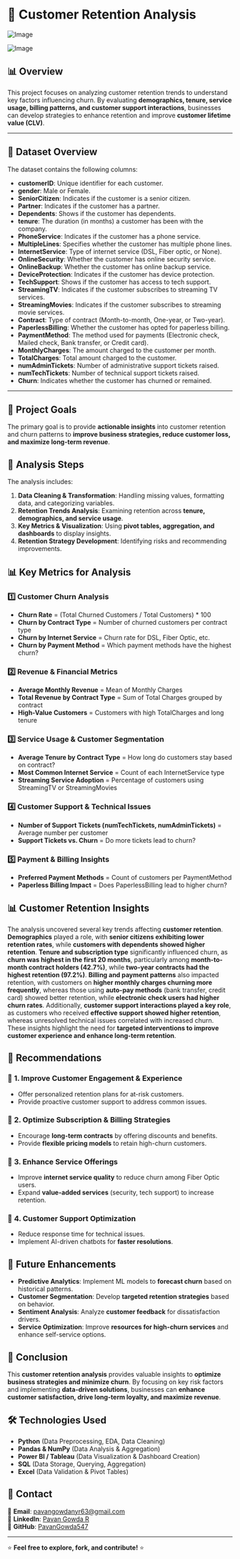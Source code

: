 # 📌 Customer Retention Analysis  
![Image](https://github.com/user-attachments/assets/d063b4ad-68fd-4608-860e-357ecf209fcd)

![Image](https://github.com/user-attachments/assets/52182e6e-8766-4e53-9cad-e82994c37e11)
## 📊 Overview  
This project focuses on analyzing customer retention trends to understand key factors influencing churn. By evaluating **demographics, tenure, service usage, billing patterns, and customer support interactions**, businesses can develop strategies to enhance retention and improve **customer lifetime value (CLV)**.

---

## 📂 Dataset Overview
The dataset contains the following columns:

- **customerID**: Unique identifier for each customer.
- **gender**: Male or Female.
- **SeniorCitizen**: Indicates if the customer is a senior citizen.
- **Partner**: Indicates if the customer has a partner.
- **Dependents**: Shows if the customer has dependents.
- **tenure**: The duration (in months) a customer has been with the company.
- **PhoneService**: Indicates if the customer has a phone service.
- **MultipleLines**: Specifies whether the customer has multiple phone lines.
- **InternetService**: Type of internet service (DSL, Fiber optic, or None).
- **OnlineSecurity**: Whether the customer has online security service.
- **OnlineBackup**: Whether the customer has online backup service.
- **DeviceProtection**: Indicates if the customer has device protection.
- **TechSupport**: Shows if the customer has access to tech support.
- **StreamingTV**: Indicates if the customer subscribes to streaming TV services.
- **StreamingMovies**: Indicates if the customer subscribes to streaming movie services.
- **Contract**: Type of contract (Month-to-month, One-year, or Two-year).
- **PaperlessBilling**: Whether the customer has opted for paperless billing.
- **PaymentMethod**: The method used for payments (Electronic check, Mailed check, Bank transfer, or Credit card).
- **MonthlyCharges**: The amount charged to the customer per month.
- **TotalCharges**: Total amount charged to the customer.
- **numAdminTickets**: Number of administrative support tickets raised.
- **numTechTickets**: Number of technical support tickets raised.
- **Churn**: Indicates whether the customer has churned or remained.

---

## 🎯 Project Goals  
The primary goal is to provide **actionable insights** into customer retention and churn patterns to **improve business strategies, reduce customer loss, and maximize long-term revenue**.

## 🔎 Analysis Steps  
The analysis includes:  
1. **Data Cleaning & Transformation**: Handling missing values, formatting data, and categorizing variables.
2. **Retention Trends Analysis**: Examining retention across **tenure, demographics, and service usage**.
3. **Key Metrics & Visualization**: Using **pivot tables, aggregation, and dashboards** to display insights.
4. **Retention Strategy Development**: Identifying risks and recommending improvements.

## 📊 Key Metrics for Analysis  

### 1️⃣ **Customer Churn Analysis**  
- **Churn Rate** = (Total Churned Customers / Total Customers) * 100  
- **Churn by Contract Type** = Number of churned customers per contract type  
- **Churn by Internet Service** = Churn rate for DSL, Fiber Optic, etc.  
- **Churn by Payment Method** = Which payment methods have the highest churn?  

### 2️⃣ **Revenue & Financial Metrics**  
- **Average Monthly Revenue** = Mean of Monthly Charges  
- **Total Revenue by Contract Type** = Sum of Total Charges grouped by contract  
- **High-Value Customers** = Customers with high TotalCharges and long tenure  

### 3️⃣ **Service Usage & Customer Segmentation**  
- **Average Tenure by Contract Type** = How long do customers stay based on contract?  
- **Most Common Internet Service** = Count of each InternetService type  
- **Streaming Service Adoption** = Percentage of customers using StreamingTV or StreamingMovies  

### 4️⃣ **Customer Support & Technical Issues**  
- **Number of Support Tickets (numTechTickets, numAdminTickets)** = Average number per customer  
- **Support Tickets vs. Churn** = Do more tickets lead to churn?  

### 5️⃣ **Payment & Billing Insights**  
- **Preferred Payment Methods** = Count of customers per PaymentMethod  
- **Paperless Billing Impact** = Does PaperlessBilling lead to higher churn?  

## 📊 Customer Retention Insights  
The analysis uncovered several key trends affecting **customer retention**. **Demographics** played a role, with **senior citizens exhibiting lower retention rates**, while **customers with dependents showed higher retention**. **Tenure and subscription type** significantly influenced churn, as **churn was highest in the first 20 months**, particularly among **month-to-month contract holders (42.7%)**, while **two-year contracts had the highest retention (97.2%)**. **Billing and payment patterns** also impacted retention, with customers on **higher monthly charges churning more frequently**, whereas those using **auto-pay methods** (bank transfer, credit card) showed better retention, while **electronic check users had higher churn rates**. Additionally, **customer support interactions played a key role**, as customers who received **effective support showed higher retention**, whereas unresolved technical issues correlated with increased churn. These insights highlight the need for **targeted interventions to improve customer experience and enhance long-term retention**.

## 🚀 Recommendations  

### 🔹 **1. Improve Customer Engagement & Experience**  
- Offer personalized retention plans for at-risk customers.  
- Provide proactive customer support to address common issues.  

### 🔹 **2. Optimize Subscription & Billing Strategies**  
- Encourage **long-term contracts** by offering discounts and benefits.  
- Provide **flexible pricing models** to retain high-churn customers.  

### 🔹 **3. Enhance Service Offerings**  
- Improve **internet service quality** to reduce churn among Fiber Optic users.  
- Expand **value-added services** (security, tech support) to increase retention.  

### 🔹 **4. Customer Support Optimization**  
- Reduce response time for technical issues.  
- Implement AI-driven chatbots for **faster resolutions**.

## 🔮 Future Enhancements  
- **Predictive Analytics**: Implement ML models to **forecast churn** based on historical patterns.  
- **Customer Segmentation**: Develop **targeted retention strategies** based on behavior.  
- **Sentiment Analysis**: Analyze **customer feedback** for dissatisfaction drivers.  
- **Service Optimization**: Improve **resources for high-churn services** and enhance self-service options.  

## 📌 Conclusion  
This **customer retention analysis** provides valuable insights to **optimize business strategies and minimize churn**. By focusing on key risk factors and implementing **data-driven solutions**, businesses can **enhance customer satisfaction, drive long-term loyalty, and maximize revenue**.  

## 🛠 Technologies Used  
- **Python** (Data Preprocessing, EDA, Data Cleaning)  
- **Pandas & NumPy** (Data Analysis & Aggregation)  
- **Power BI / Tableau** (Data Visualization & Dashboard Creation)  
- **SQL** (Data Storage, Querying, Aggregation)  
- **Excel** (Data Validation & Pivot Tables)  

## 📩 Contact  
📧 **Email**: pavangowdanyr63@gmail.com  
📌 **LinkedIn**: [Pavan Gowda R](https://www.linkedin.com/in/pavangowdar)  
🚀 **GitHub**: [PavanGowda547](https://github.com/PavanGowda547)  

---  
⭐ **Feel free to explore, fork, and contribute!** ⭐
